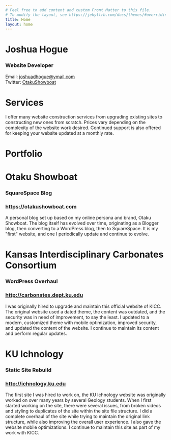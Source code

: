 ```yaml
---
# Feel free to add content and custom Front Matter to this file.
# To modify the layout, see https://jekyllrb.com/docs/themes/#overriding-theme-defaults
title: Home
layout: home
---
```

<div class="large cards" id="personal">
	<div class="ptext">
		<h1>Joshua Hogue</h1>
		<h3>Website Developer</h3>
		<p>Email: <a href="mailto:joshuadhogue@ymail.com">joshuadhogue@ymail.com</a><br />
		Twitter: <a href="https://www.twitter.com/OtakuShowboat" target="_blank">OtakuShowboat</a></p>
	</div>
</div>

<div class="large cards" id="services">
	<div class="ptext">	
		<h1>Services</h1>
		<p>I offer many website construction services from upgrading existing sites to constructing new ones from scratch. Prices vary depending on the complexity of the website work desired. Continued support is also offered for keeping your website updated at a monthly rate.</p>
	</div>

</div>

</div>
<div class="small cards" id="portfolio">
	<div class="ptext">
		<h1 id="portfolio_heading">Portfolio</h1>
	</div>
</div>
<div class="medium cards" id="portfolio1">
	<div class="ptext">
		<h1>Otaku Showboat</h1>
		<h3>SquareSpace Blog</h3>
		<h3><a href="https://otakushowboat.com" target="_blank">https://otakushowboat.com</a></h3>
		<p>A personal blog set up based on my online persona and brand, Otaku Showboat. The blog itself has evolved over time, originating as a Blogger blog, then converting to a WordPress blog, then to SquareSpace. It is my "first" website, and one I periodically update and continue to evolve.</p>
	</div>
</div>
<div class="medium cards" id="portfolio2">
	<div class="ptext">
		<h1>Kansas Interdisciplinary Carbonates Consortium</h1>
		<h3>WordPress Overhaul</h3>
		<h3><a href="http://carbonates.dept.ku.edu" target="_blank">http://carbonates.dept.ku.edu</a></h3>
		<p>I was originally hired to upgrade and maintain this official website of KICC. The original website used a dated theme, the content was outdated, and the security was in need of improvement, to say the least. I updated to a modern, customized theme with mobile optimization, improved security, and updated the content of the website. I continue to maintain its content and perform regular updates.</p>
	</div>
</div>
<div class="medium cards" id="portfolio3">
	<div class="ptext">
		<h1>KU Ichnology</h1>
		<h3>Static Site Rebuild</h3>
		<h3><a href="http://ichnology.ku.edu" target="_blank">http://ichnology.ku.edu</a></h3>
		<p>The first site I was hired to work on, the KU Ichnology website was originally worked on over many years by several Geology students. When I first started working on the site, there were several issues, from broken videos and styling to duplicates of the site within the site file structure. I did a complete overhaul of the site while trying to maintain the original link structure, while also improving the overall user experience. I also gave the website mobile optimizations. I continue to maintain this site as part of my work with KICC.</p>
	</div>
</div>